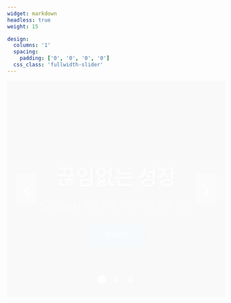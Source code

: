 ```yaml
---
widget: markdown
headless: true
weight: 15

design:
  columns: '1'
  spacing:
    padding: ['0', '0', '0', '0']
  css_class: 'fullwidth-slider'
---
```


<div class="slider-container">
  <div class="slide active" style="background-image: url('https://images.unsplash.com/photo-1451187580459-43490279c0fa?w=1920&q=80');">
    <div class="slide-content">
      <h1>끊임없는 성장</h1>
      <p>DevOps와 자동화로 만드는 더 나은 내일</p>
      <a href="../contact/" class="btn btn-primary">함께하기</a>
    </div>
  </div>
  
  <div class="slide" style="background-image: url('https://images.unsplash.com/photo-1558494949-ef010cbdcc31?w=1920&q=80');">
    <div class="slide-content">
      <h1>데이터 중심의 세상</h1>
      <p>AWS와 Docker로 구축하는 효율적인 인프라</p>
      <a href="../project/" class="btn btn-primary">프로젝트 보기</a>
    </div>
  </div>
  
  <div class="slide" style="background-image: url('https://images.unsplash.com/photo-1519389950473-47ba0277781c?w=1920&q=80');">
    <div class="slide-content">
      <h1>클라우드 컴퓨팅의 미래</h1>
      <p>혁신적인 기술로 세상을 변화시키는 클라우드 여정</p>
      <a href="../about/" class="btn btn-primary">더 알아보기</a>
    </div>
  </div>
  
  <div class="slider-controls">
    <button class="prev" onclick="changeSlide(-1)">‹</button>
    <button class="next" onclick="changeSlide(1)">›</button>
  </div>
  
  <div class="slider-dots">
    <span class="dot active" onclick="currentSlide(1)"></span>
    <span class="dot" onclick="currentSlide(2)"></span>
    <span class="dot" onclick="currentSlide(3)"></span>
  </div>
</div>

<script>
let slideIndex = 1;
showSlide(slideIndex);

setInterval(() => {
  changeSlide(1);
}, 3000);

function changeSlide(n) {
  showSlide(slideIndex += n);
}

function currentSlide(n) {
  showSlide(slideIndex = n);
}

function showSlide(n) {
  let slides = document.querySelectorAll('.slide');
  let dots = document.querySelectorAll('.dot');
  
  if (n > slides.length) { slideIndex = 1 }
  if (n < 1) { slideIndex = slides.length }
  
  slides.forEach(slide => slide.classList.remove('active'));
  dots.forEach(dot => dot.classList.remove('active'));
  
  slides[slideIndex - 1].classList.add('active');
  dots[slideIndex - 1].classList.add('active');
}
</script>

<style>
/* 완전히 화면 전체 너비로 확장 */
body {
  overflow-x: hidden;
}

.home-section.fullwidth-slider,
section.fullwidth-slider {
  margin: 0 !important;
  padding: 0 !important;
  max-width: 100% !important;
  width: 100% !important;
}

.fullwidth-slider .container,
.fullwidth-slider > div {
  max-width: 100% !important;
  padding: 0 !important;
  margin: 0 !important;
  width: 100% !important;
}

.fullwidth-slider {
  width: 100% !important;
  margin: 0 !important;
  padding: 0 !important;
  position: relative !important;
}

.slider-container {
  position: relative;
  width: 100%;
  height: 500px;
  overflow: hidden;
  margin: 0;
  padding: 0;
}

.slide {
  position: absolute;
  width: 100%;
  height: 100%;
  background-size: cover;
  background-position: center;
  display: none;
  align-items: center;
  justify-content: center;
}

.slide.active {
  display: flex;
  animation: fadeIn 1s;
}

@keyframes fadeIn {
  from { opacity: 0; }
  to { opacity: 1; }
}

.slide::before {
  content: '';
  position: absolute;
  top: 0;
  left: 0;
  width: 100%;
  height: 100%;
  background: rgba(0, 0, 0, 0.5);
}

.slide-content {
  position: relative;
  z-index: 2;
  text-align: center;
  color: white;
  padding: 2rem;
  max-width: 800px;
}

.slide-content h1 {
  font-size: 3rem;
  margin-bottom: 1rem;
  text-shadow: 2px 2px 4px rgba(0,0,0,0.7);
  font-weight: bold;
}

.slide-content p {
  font-size: 1.3rem;
  margin-bottom: 1.5rem;
  text-shadow: 1px 1px 2px rgba(0,0,0,0.7);
}

.btn-primary {
  background-color: #2196F3;
  color: white;
  padding: 1rem 2.5rem;
  border-radius: 5px;
  text-decoration: none;
  display: inline-block;
  transition: all 0.3s;
  font-weight: 600;
  box-shadow: 0 4px 15px rgba(33, 150, 243, 0.4);
}

.btn-primary:hover {
  background-color: #1976D2;
  transform: translateY(-2px);
  box-shadow: 0 6px 20px rgba(33, 150, 243, 0.6);
}

.slider-controls button {
  position: absolute;
  top: 50%;
  transform: translateY(-50%);
  background: rgba(255, 255, 255, 0.3);
  color: white;
  border: none;
  font-size: 3rem;
  padding: 0.5rem 1rem;
  cursor: pointer;
  z-index: 3;
  transition: all 0.3s;
  border-radius: 5px;
}

.slider-controls button:hover {
  background: rgba(255, 255, 255, 0.6);
  transform: translateY(-50%) scale(1.1);
}

.slider-controls .prev { left: 20px; }
.slider-controls .next { right: 20px; }

.slider-dots {
  position: absolute;
  bottom: 30px;
  left: 50%;
  transform: translateX(-50%);
  z-index: 3;
}

.dot {
  display: inline-block;
  width: 14px;
  height: 14px;
  margin: 0 8px;
  background: rgba(255, 255, 255, 0.5);
  border-radius: 50%;
  cursor: pointer;
  transition: all 0.3s;
}

.dot.active, .dot:hover {
  background: white;
  transform: scale(1.4);
}

/* 모바일 반응형 */
@media (max-width: 768px) {
  .slider-container {
    height: 350px;
  }
  
  .slide-content h1 {
    font-size: 2rem;
  }
  
  .slide-content p {
    font-size: 1.1rem;
  }
  
  .btn-primary {
    padding: 0.8rem 2rem;
    font-size: 0.9rem;
  }
  
  .slider-controls button {
    font-size: 2rem;
    padding: 0.3rem 0.7rem;
  }
}

/* 큰 화면 */
@media (min-width: 1200px) {
  .slider-container {
    height: 600px;
  }
  
  .slide-content h1 {
    font-size: 3.5rem;
  }
  
  .slide-content p {
    font-size: 1.5rem;
  }
}
</style>